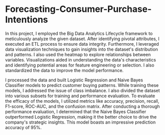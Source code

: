 # Forecasting-Consumer-Purchase-Intentions
In this project, I employed the Big Data Analytics Lifecycle framework to meticulously analyze the given dataset. After identifying pivotal attributes, I executed an ETL process to ensure data integrity. Furthermore, I leveraged data visualization techniques to gain insights into the dataset's distribution and patterns. I also used the heatmap to explore relationships between variables. Visualizations aided in understanding the data's characteristics and identifying potential areas for feature engineering or selection. I also standardized the data to improve the model performance. 

I processed the data and built Logistic Regression and Naive Bayes Classifier models to predict customer buying patterns. While training these models, I addressed the issue of class imbalance. I also divided the dataset into various subsets for training and performance evaluation. To evaluate the efficacy of the models, I utilized metrics like accuracy, precision, recall, F1-score, ROC-AUC, and the confusion matrix. After conducting a thorough performance evaluation, I determined that the Naive Bayes Classifier outperformed Logistic Regression, making it the better choice to drive the company's strategic insights. This model boasts an impressive prediction accuracy of 95%.
